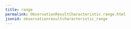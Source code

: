 ```yaml
---
title: range
permalink: ObservationResultCharacteristic.range.html
jsonid: observationresultcharacteristic_range
---
```

